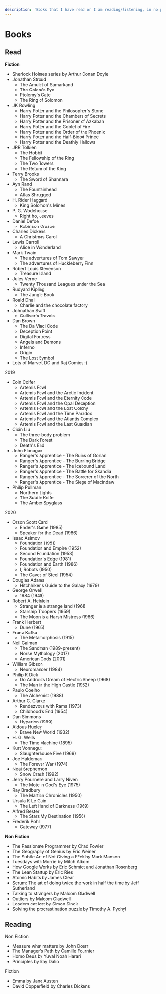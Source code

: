 ```yaml
---
description: 'Books that I have read or I am reading/listening, in no particular order'
---
```


# Books

## Read

**Fiction**

* Sherlock Holmes series by Arthur Conan Doyle
* Jonathan Stroud
  * The Amulet of Samarkand
  * The Golem's Eye
  * Ptolemy's Gate
  * The Ring of Solomon
* JK Rowling
  * Harry Potter and the Philosopher's Stone
  * Harry Potter and the Chambers of Secrets
  * Harry Potter and the Prisoner of Azkaban
  * Harry Potter and the Goblet of Fire
  * Harry Potter and the Order of the Phoenix
  * Harry Potter and the Half-Blood Prince
  * Harry Potter and the Deathly Hallows
* JRR Tolkien
  * The Hobbit
  * The Fellowship of the Ring
  * The Two Towers
  * The Return of the King
* Terry Brooks
  * The Sword of Shannara
* Ayn Rand
  * The Fountainhead
  * Atlas Shrugged
* H. Rider Haggard
  * King Solomon's Mines
* P. G. Wodehouse
  * Right ho, Jeeves
* Daniel Defoe
  * Robinson Crusoe
* Charles Dickens
  * A Christmas Carol
* Lewis Carroll
  * Alice in Wonderland
* Mark Twain
  * The adventures of Tom Sawyer
  * The adventures of Huckleberry Finn
* Robert Louis Stevenson
  * Treasure Island
* Jules Verne
  * Twenty Thousand Leagues under the Sea
* Rudyard Kipling
  * The Jungle Book
* Roald Dhal
  * Charlie and the chocolate factory 
* Johnathan Swift
  * Gulliver's Travels
* Dan Brown
  * The Da Vinci Code
  * Deception Point
  * Digital Fortress
  * Angels and Demons
  * Inferno
  * Origin
  * The Lost Symbol
* Lots of Marvel, DC and Raj Comics :\)

2019

* Eoin Colfer
  * Artemis Fowl
  * Artemis Fowl and the Arctic Incident
  * Artemis Fowl and the Eternity Code
  * Artemis Fowl and the Opal Deception
  * Artemis Fowl and the Lost Colony
  * Artemis Fowl and the Time Paradox
  * Artemis Fowl and the Atlantis Complex
  * Artemis Fowl and the Last Guardian
* Cixin Liu
  * The three-body problem
  * The Dark Forest
  * Death's End
* John Flanagan
  * Ranger's Apprentice - The Ruins of Gorlan
  * Ranger's Apprentice - The Burning Bridge
  * Ranger's Apprentice - The Icebound Land
  * Ranger's Apprentice - The Battle for Skandia
  * Ranger's Apprentice - The Sorcerer of the North
  * Ranger's Apprentice - The Siege of Macindaw
* Philip Pullman
  * Northern Lights
  * The Subtle Knife
  * The Amber Spyglass

2020

* Orson Scott Card
  * Ender's Game \(1985\)
  * Speaker for the Dead \(1986\)
* Isaac Asimov
  * Foundation \(1951\)
  * Foundation and Empire \(1952\)
  * Second Foundation \(1953\)
  * Foundation's Edge \(1981\)
  * Foundation and Earth \(1986\)
  * I, Robots \(1950\)
  * The Caves of Steel \(1954\)
* Douglas Adams
  * Hitchhiker's Guide to the Galaxy \(1979\)
* George Orwell
  * 1984 \(1949\)
* Robert A. Heinlein
  * Stranger in a strange land \(1961\)
  * Starship Troopers \(1959\)
  * The Moon is a Harsh Mistress \(1966\)
* Frank Herbert
  * Dune \(1965\)
* Franz Kafka
  * The Metamorphosis \(1915\)
* Neil Gaiman
  * The Sandman \(1989-present\)
  * Norse Mythology \(2017\)
  * American Gods \(2001\)
* William Gibson
  * Neuromancer \(1984\)
* Philip K Dick
  * Do Androids Dream of Electric Sheep \(1968\)
  * The Man in the High Castle \(1962\)
* Paulo Coelho
  * The Alchemist \(1988\)
* Arthur C. Clarke
  * Rendezvous with Rama \(1973\)
  * Childhood's End \(1954\)
* Dan Simmons
  * Hyperion \(1989\)
* Aldous Huxley
  * Brave New World \(1932\)
* H. G. Wells
  * The Time Machine \(1895\)
* Kurt Vonnegut
  * Slaughterhouse Five \(1969\)
* Joe Haldeman
  * The Forever War \(1974\)
* Neal Stephenson
  * Snow Crash \(1992\)
* Jerry Pournelle and Larry Niven
  * The Mote in God's Eye \(1975\)
* Ray Bradbury
  * The Martian Chronicles \(1950\)
* Ursula K Le Guin
  * The Left Hand of Darkness \(1969\)
* Alfred Bester
  * The Stars My Destination \(1956\)
* Frederik Pohl
  * Gateway \(1977\)

**Non Fiction**

* The Passionate Programmer by Chad Fowler
* The Geography of Genius by Eric Weiner
* The Subtle Art of Not Giving a F\*ck by Mark Manson
* Tuesdays with Morrie by Mitch Albom
* How Google Works by Eric Schmidt and Jonathan Rosenberg
* The Lean Startup by Eric Ries
* Atomic Habits by James Clear
* Scrum: The art of doing twice the work in half the time by Jeff Sutherland
* Talking to strangers by Malcom Gladwell
* Outliers by Malcom Gladwell
* Leaders eat last by Simon Sinek
* Solving the procrastination puzzle by Timothy A. Pychyl



## Reading

Non Fiction

* Measure what matters by John Doerr
* The Manager's Path by Camille Fournier
* Homo Deus by Yuval Noah Harari
* Principles by Ray Dalio

Fiction

* Emma by Jane Austen
* David Copperfield by Charles Dickens

